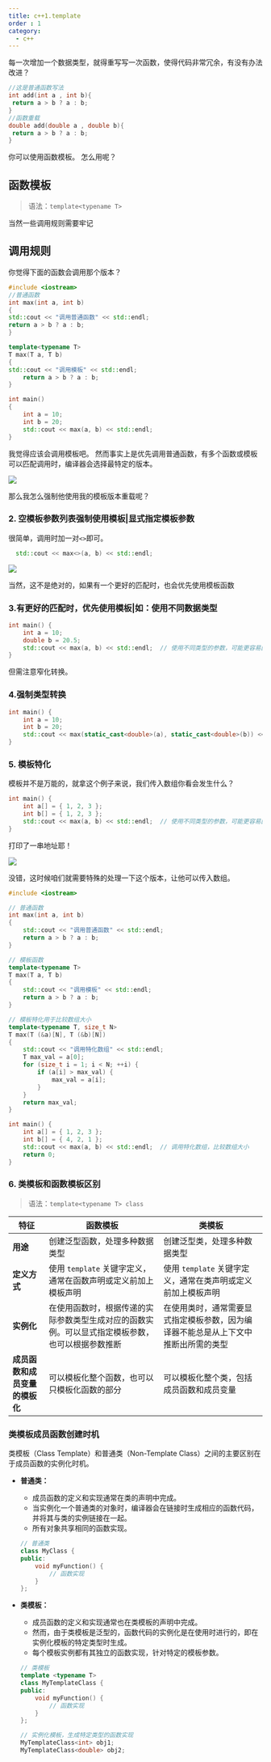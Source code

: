 ```yaml
---
title: c++1.template
order : 1
category:
  - c++
---
```


<ChatMessage avatar="../../../assets/emoji/hx.png" :avatarWidth="40">
每一次增加一个数据类型，就得重写写一次函数，使得代码非常冗余，有没有办法改进？
</ChatMessage>

```cpp
//这是普通函数写法
int add(int a , int b){
 return a > b ? a : b;
}
//函数重载
double add(double a , double b){
 return a > b ? a : b;
}
```

<ChatMessage avatar="../../../assets/emoji/dsyj.png" :avatarWidth="40" alignLeft>
你可以使用函数模板。
</ChatMessage>

<ChatMessage avatar="../../../assets/emoji/hh.png" :avatarWidth="40">
怎么用呢？
</ChatMessage>

## 函数模板

>语法：`template<typename T>`

<ChatMessage avatar="../../../assets/emoji/dsyj.png" :avatarWidth="40" alignLeft>
当然一些调用规则需要牢记
</ChatMessage>

## 调用规则

<ChatMessage avatar="../../../assets/emoji/bqb (1).png" :avatarWidth="40" alignLeft>
你觉得下面的函数会调用那个版本？
</ChatMessage>


```cpp
#include <iostream>
//普通函数
int max(int a, int b)
{
std::cout << "调用普通函数" << std::endl;
return a > b ? a : b;
}

template<typename T>
T max(T a, T b) 
{
std::cout << "调用模板" << std::endl;
    return a > b ? a : b;
}

int main()
{
    int a = 10;
    int b = 20;
    std::cout << max(a, b) << std::endl;
}
```
<ChatMessage avatar="../../../assets/emoji/bqb (4).png" :avatarWidth="40">
我觉得应该会调用模板吧。
</ChatMessage>

<ChatMessage avatar="../../../assets/emoji/bqb (1).png" :avatarWidth="40" alignLeft>
然而事实上是优先调用普通函数，有多个函数或模板可以匹配调用时，编译器会选择最特定的版本。
</ChatMessage>

![](..%2Fassets%2Fptfunction.png)

<ChatMessage avatar="../../../assets/emoji/hx.png" :avatarWidth="40" >
那么我怎么强制他使用我的模板版本重载呢？
</ChatMessage>

### 2. 空模板参数列表强制使用模板|显式指定模板参数

<ChatMessage avatar="../../../assets/emoji/bqb (1).png" :avatarWidth="40" alignLeft>

很简单，调用时加一对`<>`即可。

</ChatMessage>

```cpp
  std::cout << max<>(a, b) << std::endl;
```
![](..%2Fassets%2Ftemplatefunc.png)

<ChatMessage avatar="../../../assets/emoji/bqb (1).png" :avatarWidth="40" alignLeft>
当然，这不是绝对的，如果有一个更好的匹配时，也会优先使用模板函数
</ChatMessage>

### 3.有更好的匹配时，优先使用模板|如：使用不同数据类型

```cpp
int main() {
    int a = 10;
    double b = 20.5;
    std::cout << max(a, b) << std::endl;  // 使用不同类型的参数，可能更容易匹配模板函数
}
```

<ChatMessage avatar="../../../assets/emoji/bqb (1).png" :avatarWidth="40" alignLeft>
但需注意窄化转换。
</ChatMessage>

### 4.强制类型转换

```cpp
int main() {
    int a = 10;
    int b = 20;
    std::cout << max(static_cast<double>(a), static_cast<double>(b)) << std::endl;  // 使用强制类型转换，优先选择模板函数
}
```
### 5. 模板特化

<ChatMessage avatar="../../../assets/emoji/bqb (1).png" :avatarWidth="40" alignLeft>
模板并不是万能的，就拿这个例子来说，我们传入数组你看会发生什么？
</ChatMessage>

```cpp
int main() {
    int a[] = { 1, 2, 3 };
    int b[] = { 1, 2, 3 };
    std::cout << max(a, b) << std::endl;  // 使用不同类型的参数，可能更容易匹配模板函数
}
```
<ChatMessage avatar="../../../assets/emoji/hx.png" :avatarWidth="40" >
打印了一串地址耶！
</ChatMessage>

![](..%2Fassets%2Farray.jpg)

<ChatMessage avatar="../../../assets/emoji/bqb (1).png" :avatarWidth="40" alignLeft>
没错，这时候咱们就需要特殊的处理一下这个版本，让他可以传入数组。
</ChatMessage>

```cpp
#include <iostream>

// 普通函数
int max(int a, int b)
{
    std::cout << "调用普通函数" << std::endl;
    return a > b ? a : b;
}

// 模板函数
template<typename T>
T max(T a, T b) 
{
    std::cout << "调用模板" << std::endl;
    return a > b ? a : b;
}

// 模板特化用于比较数组大小
template<typename T, size_t N>
T max(T (&a)[N], T (&b)[N])
{
    std::cout << "调用特化数组" << std::endl;
    T max_val = a[0];
    for (size_t i = 1; i < N; ++i) {
        if (a[i] > max_val) {
            max_val = a[i];
        }
    }
    return max_val;
}

int main() {
    int a[] = { 1, 2, 3 };
    int b[] = { 4, 2, 1 };
    std::cout << max(a, b) << std::endl;  // 调用特化数组，比较数组大小
    return 0;
}
```
### 6. 类模板和函数模板区别

>语法：`template<typename T> class`


| 特征                | 函数模板                                             | 类模板                                       |
|-------------------|--------------------------------------------------|-------------------------------------------|
| **用途**            | 创建泛型函数，处理多种数据类型                                  | 创建泛型类，处理多种数据类型                            |
| **定义方式**          | 使用 `template` 关键字定义，通常在函数声明或定义前加上模板声明            | 使用 `template` 关键字定义，通常在类声明或定义前加上模板声明      |
| **实例化**           | 在使用函数时，根据传递的实际参数类型生成对应的函数实例。可以显式指定模板参数，也可以根据参数推断 | 在使用类时，通常需要显式指定模板参数，因为编译器不能总是从上下文中推断出所需的类型 |
| **成员函数和成员变量的模板化** | 可以模板化整个函数，也可以只模板化函数的部分                           | 可以模板化整个类，包括成员函数和成员变量                      |

### 类模板成员函数创建时机

<ChatMessage avatar="../../../assets/emoji/bqb (1).png" :avatarWidth="40" alignLeft>
类模板（Class Template）和普通类（Non-Template Class）之间的主要区别在于成员函数的实例化时机。
</ChatMessage>

* **普通类：**
    - 成员函数的定义和实现通常在类的声明中完成。
    - 当实例化一个普通类的对象时，编译器会在链接时生成相应的函数代码，并将其与类的实例链接在一起。
    - 所有对象共享相同的函数实现。

   ```cpp
   // 普通类
   class MyClass {
   public:
       void myFunction() {
           // 函数实现
       }
   };
   ```

* **类模板：**
    - 成员函数的定义和实现通常也在类模板的声明中完成。
    - 然而，由于类模板是泛型的，函数代码的实例化是在使用时进行的，即在实例化模板的特定类型时生成。
    - 每个模板实例都有其独立的函数实现，针对特定的模板参数。

   ```cpp
   // 类模板
   template <typename T>
   class MyTemplateClass {
   public:
       void myFunction() {
           // 函数实现
       }
   };
   ```

   ```cpp
   // 实例化模板，生成特定类型的函数实现
   MyTemplateClass<int> obj1;
   MyTemplateClass<double> obj2;
   ```
